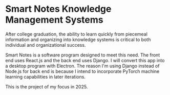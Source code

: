 # Smart Notes Knowledge Management Systems

After college graduation, the ability to learn quickly from piecemeal information and organizing into knowledge systems is critical to both individual and organizational success.

Smart Notes is a software program designed to meet this need. The front end uses React.js and the back end uses Django. I will convert this app into a desktop program with Electron. The reason I'm using Django instead of Node.js for back end is because I intend to incorporate PyTorch machine learning capabilities in later iterations.

This is the project of my focus in 2025.
